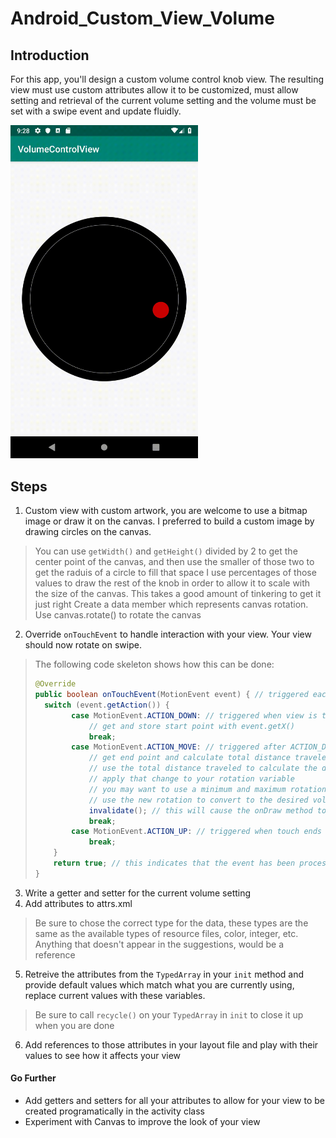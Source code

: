 # Android_Custom_View_Volume

## Introduction

For this app, you'll design a custom volume control knob view. The resulting view must use custom attributes allow it to be customized, must allow setting and retrieval of the current volume setting and the volume must be set with a swipe event and update fluidly.

<img src="volumeControlKnob.gif" width="300">

## Steps

1. Custom view with custom artwork, you are welcome to use a bitmap image or draw it on the canvas. I preferred to build a custom image by drawing circles on the canvas.
> You can use `getWidth()` and `getHeight()` divided by 2 to get the center point of the canvas, and then use the smaller of those two to get the raduis of a circle to fill that space
> I use percentages of those values to draw the rest of the knob in order to allow it to scale with the size of the canvas. This takes a good amount of tinkering to get it just right
> Create a data member which represents canvas rotation. Use canvas.rotate() to rotate the canvas

2. Override `onTouchEvent` to handle interaction with your view. Your view should now rotate on swipe.
> The following code skeleton shows how this can be done:
> ```Java
> @Override
> public boolean onTouchEvent(MotionEvent event) { // triggered each time the touch state changes 
> 	switch (event.getAction()) {
>         case MotionEvent.ACTION_DOWN: // triggered when view is touched
>             // get and store start point with event.getX()
>             break;
>         case MotionEvent.ACTION_MOVE: // triggered after ACTION_DOWN but when touch is moved
>             // get end point and calculate total distance traveled
>             // use the total distance traveled to calculate the desired change in rotation
>             // apply that change to your rotation variable
>             // you may want to use a minimum and maximum rotation value to limit the rotation
>             // use the new rotation to convert to the desired volume setting
>             invalidate(); // this will cause the onDraw method to be called again with your new values
>             break;
>         case MotionEvent.ACTION_UP: // triggered when touch ends
>             break;
>     }
>     return true; // this indicates that the event has been processed
> }
> ```

3. Write a getter and setter for the current volume setting
4. Add attributes to attrs.xml
> Be sure to chose the correct type for the data, these types are the same as the available types of resource files, color, integer, etc. Anything that doesn't appear in the suggestions, would be a reference
 
5. Retreive the attributes from the `TypedArray` in your `init` method and provide default values which match what you are currently using, replace current values with these variables.
> Be sure to call `recycle()` on your `TypedArray` in `init` to close it up when you are done

6. Add references to those attributes in your layout file and play with their values to see how it affects your view

#### Go Further

* Add getters and setters for all your attributes to allow for your view to be created programatically in the activity class
* Experiment with Canvas to improve the look of your view

